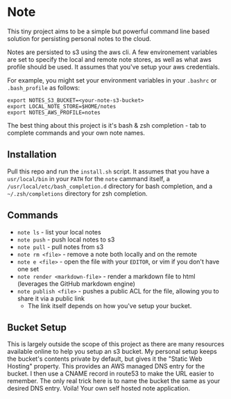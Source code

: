 # Note

This tiny project aims to be a simple but powerful command line based solution for persisting personal notes to the cloud.

Notes are persisted to s3 using the aws cli. A few environement variables are set to specify the local and remote note stores, as well as what aws profile should be used. It assumes that you've setup your aws credentials.

For example, you might set your environment variables in your `.bashrc` or `.bash_profile` as follows:

```shell
export NOTES_S3_BUCKET=<your-note-s3-bucket>
export LOCAL_NOTE_STORE=$HOME/notes
export NOTES_AWS_PROFILE=notes
```

The best thing about this project is it's bash & zsh completion - tab to complete commands and your own note names.

## Installation

Pull this repo and run the `install.sh` script. It assumes that you have a `usr/local/bin` in your `PATH` for the `note` cammand itself, a `/usr/local/etc/bash_completion.d` directory for bash completion, and a `~/.zsh/completions` directory for zsh completion.

## Commands

- `note ls` - list your local notes
- `note push` - push local notes to s3
- `note pull` - pull notes from s3
- `note rm <file>` - remove a note both locally and on the remote
- `note e <file>` - open the file with your `EDITOR`, or vim if you don't have one set
- `note render <markdown-file>` - render a markdown file to html (leverages the GitHub markdown engine)
- `note publish <file>` - pushes a public ACL for the file, allowing you to share it via a public link
  - The link itself depends on how you've setup your bucket.

## Bucket Setup

This is largely outside the scope of this project as there are many resources available online to help you setup an s3 bucket. My personal setup keeps the bucket's contents private by default, but gives it the "Static Web Hosting" property. This provides an AWS managed DNS entry for the bucket. I then use a CNAME record in route53 to make the URL easier to remember. The only real trick here is to name the bucket the same as your desired DNS entry. Voila! Your own self hosted note application.
